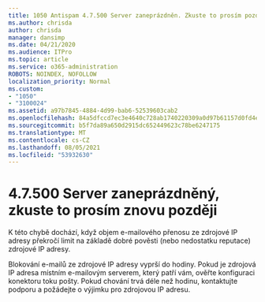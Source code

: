 ```yaml
---
title: 1050 Antispam 4.7.500 Server zaneprázdněn. Zkuste to prosím později z [XXX.XXX.XXX.XXX]
ms.author: chrisda
author: chrisda
manager: dansimp
ms.date: 04/21/2020
ms.audience: ITPro
ms.topic: article
ms.service: o365-administration
ROBOTS: NOINDEX, NOFOLLOW
localization_priority: Normal
ms.custom:
- "1050"
- "3100024"
ms.assetid: a97b7845-4884-4d99-bab6-52539603cab2
ms.openlocfilehash: 84a5dfccd7ec3e4640c728ab1740220309a0d97b61157d0fd4e463ed95aef0d2
ms.sourcegitcommit: b5f7da89a650d2915dc652449623c78be6247175
ms.translationtype: MT
ms.contentlocale: cs-CZ
ms.lasthandoff: 08/05/2021
ms.locfileid: "53932630"
---
```

# <a name="47500-server-busy-please-try-again-later"></a>4.7.500 Server zaneprázdněný, zkuste to prosím znovu později

K této chybě dochází, když objem e-mailového přenosu ze zdrojové IP adresy překročí limit na základě dobré pověsti (nebo nedostatku reputace) zdrojové IP adresy.

Blokování e-mailů ze zdrojové IP adresy vyprší do hodiny. Pokud je zdrojová IP adresa místním e-mailovým serverem, který patří vám, ověřte konfiguraci konektoru toku pošty. Pokud chování trvá déle než hodinu, kontaktujte podporu a požádejte o výjimku pro zdrojovou IP adresu.
